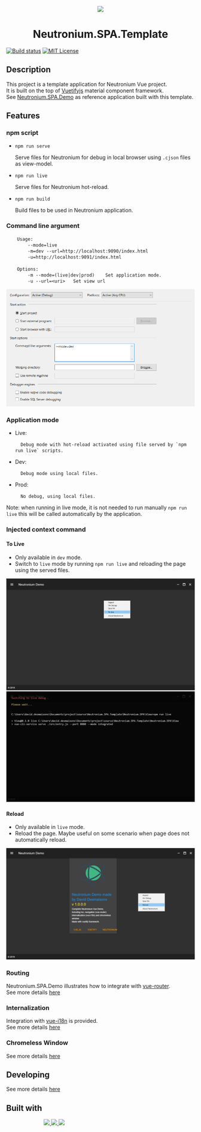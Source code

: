 <p align="center"><img width="100" src="https://raw.githubusercontent.com/NeutroniumCore/neutronium-vue/master/template/src/assets/logo.png"></p>
<h1 align="center">Neutronium.SPA.Template</h1>

[![Build status](https://img.shields.io/appveyor/ci/David-Desmaisons/neutronium-spa-template.svg?maxAge=2592000)](https://ci.appveyor.com/project/David-Desmaisons/neutronium-spa-template)
[![MIT License](https://img.shields.io/github/license/NeutroniumCore/Neutronium.SPA.Template.svg)](https://github.com/NeutroniumCore/Neutronium.SPA.Template/blob/master/LICENSE)

## Description

This project is a template application for Neutronium Vue project.<br>
It is built on the top of [Vuetifyjs](https://vuetifyjs.com) material component framework.<br>
See [Neutronium.SPA.Demo](https://github.com/NeutroniumCore/Neutronium.SPA.Demo) as reference application built with this template.

## Features

### npm script

* `npm run serve`

    Serve files for Neutronium for debug in local browser using `.cjson` files as view-model.

* `npm run live`

    Serve files for Neutronium hot-reload.

* `npm run build`

    Build files to be used in Neutronium application.

### Command line argument

        Usage:
            --mode=live
            -m=dev --url=http://localhost:9090/index.html
            -u=http://localhost:9091/index.html

        Options:
            -m --mode=(live|dev|prod)    Set application mode.
            -u --url=<uri>   Set view url

![Screen shot](./__doc__/Configuration.png)
### Application mode

* Live:

        Debug mode with hot-reload activated using file served by `npm run live` scripts.

* Dev:

        Debug mode using local files.

* Prod:

        No debug, using local files.

Note: when running in live mode, it is not needed to run manually `npm run live` this will be called automatically by the application.

### Injected context command

#### To Live

* Only available in `dev` mode.
* Switch to `live` mode by running `npm run live` and reloading the page using the served files.

![Screen shot](./__doc__/screen-3.png)
![Screen shot](./__doc__/screen-4.png)

#### Reload

* Only available in `live` mode.
* Reload the page. Maybe useful on some scenario when page does not automatically reload.

![Screen shot](./__doc__/screen-2.png)



### Routing

Neutronium.SPA.Demo illustrates how to integrate with [vue-router](https://router.vuejs.org/en/).<br>
See more details [here](./Documentation/Routing.md)

### Internalization

Integration with [vue-i18n](https://kazupon.github.io/vue-i18n/en/) is provided.<br>
See more details [here](./Documentation/Internalization.md)

### Chromeless Window

See more details [here](./Documentation/Chromeless.md)

## Developing 

See more details [here](./Documentation/Developing.md)

## Built with

<p style="margin-left:100px;">
<a href="https://vuetifyjs.com">
<img src="https://seeklogo.com/images/V/vuetify-logo-3BCF73C928-seeklogo.com.png" height="50px">
</a>
<a href="https://github.com/NeutroniumCore/Neutronium">
<img src="https://raw.githubusercontent.com/NeutroniumCore/neutronium-vue/master/template/src/assets/logo.png" height="50px">
</a>
<a href="https://vuejs.org">
<img src="https://vuejs.org/images/logo.png" height="50px">
</a>
</p>




